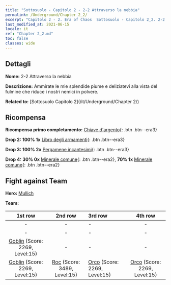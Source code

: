 ```yaml
---
title: "Sottosuolo - Capitolo 2 - 2-2 Attraverso la nebbia"
permalink: /Underground/Chapter 2_2/
excerpt: "Capitolo 2 - 2. Era of Chaos  Sottosuolo - Capitolo 2_2. 2-2 Attraverso la nebbia"
last_modified_at: 2021-06-15
locale: it
ref: "Chapter 2_2.md"
toc: false
classes: wide
---
```


## Dettagli

 **Nome:** 2-2 Attraverso la nebbia

 **Descrizione:** Ammirate le mie splendide piume e deliziatevi alla vista del fulmine che riduce i nostri nemici in polvere.

 **Related to:** [Sottosuolo Capitolo 2](/it/Underground/Chapter 2/)

## Ricompensa

 **Ricompensa primo completamento:** [Chiave d'argento](/ItemsIT/con_693/){: .btn .btn--era3}

 **Drop 2:** **100% 1x** [Libro degli armamenti](/ItemsIT/mat_18/){: .btn .btn--era3}

 **Drop 3:** **100% 2x** [Pergamene incantesimi](/ItemsIT/con_694/){: .btn .btn--era3}

 **Drop 4:** **30% 0x** [Minerale comune](/ItemsIT/mat_6/){: .btn .btn--era2}, **70% 1x** [Minerale comune](/ItemsIT/mat_6/){: .btn .btn--era2}


## Fight against Team
 **Hero:** [Mullich](/it/heroes/Mullich/)

 **Team:**


  | 1st row | 2nd row | 3rd row | 4th row |
  |:----:|:----:|:----|:----:|
  | - | - | - | - |
  | - | - | - | - |
  | [Goblin](/it/units/Goblin/) (Score: 2269, Level:15)  | - | - | - |
  | [Goblin](/it/units/Goblin/) (Score: 2269, Level:15)  | [Roc](/it/units/Roc/) (Score: 3489, Level:15)  | [Orco](/it/units/Orc/) (Score: 2269, Level:15)  | [Orco](/it/units/Orc/) (Score: 2269, Level:15)  |



